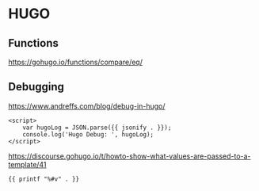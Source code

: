 # HUGO 

## Functions

https://gohugo.io/functions/compare/eq/

## Debugging

https://www.andreffs.com/blog/debug-in-hugo/

    <script>
        var hugoLog = JSON.parse({{ jsonify . }});
        console.log('Hugo Debug: ', hugoLog);
    </script>

https://discourse.gohugo.io/t/howto-show-what-values-are-passed-to-a-template/41

    {{ printf "%#v" . }}